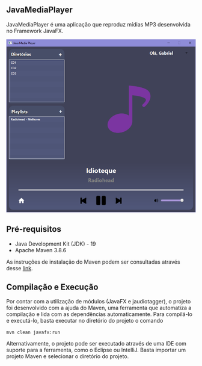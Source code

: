 ## JavaMediaPlayer
JavaMediaPlayer é uma aplicação que reproduz mídias MP3 desenvolvida no Framework JavaFX.

![alt text](image.png)

## Pré-requisitos
- Java Development Kit (JDK) - 19
- Apache Maven 3.8.6

As instruções de instalação do Maven podem ser consultadas através desse [link](https://maven.apache.org/install.html).

## Compilação e Execução
Por contar com a utilização de módulos (JavaFX e jaudiotagger), o projeto foi desenvolvido com a ajuda do Maven, uma ferramenta que automatiza a compilação e lida com as dependências automaticamente. Para compilá-lo e executá-lo, basta executar no diretório do projeto o comando

    mvn clean javafx:run

Alternativamente, o projeto pode ser executado através de uma IDE com suporte para a ferramenta, como o Eclipse ou IntelliJ. Basta importar um projeto Maven e selecionar o diretório do projeto.

